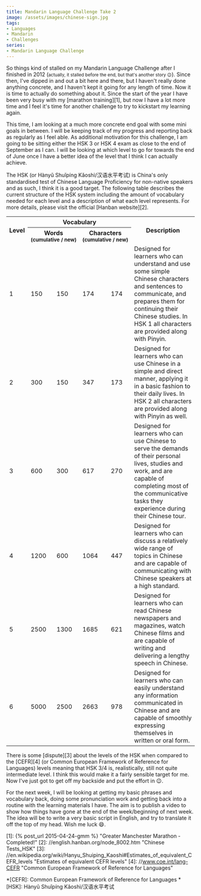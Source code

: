 ```yaml
---
title: Mandarin Language Challenge Take 2
image: /assets/images/chinese-sign.jpg
tags:
- Languages
- Mandarin
- Challenges
series:
- Mandarin Language Challenge
---
```


So things kind of stalled on my Mandarin Language Challenge after I finished in 2012 (<small>actually, 
it stalled before the end, but that's another story :wink:</small>). Since then, I've dipped in and
out a bit here and there, but I haven't really done anything concrete, and I haven't kept it going
for any length of time. Now it is time to actually do something about it. Since the start of the
year I have been very busy with my [marathon training][1], but now I have a lot more time and I feel
it's time for another challenge to try to kickstart my learning again. 

This time, I am looking at a much more concrete end goal with some mini goals in between. I will be
keeping track of my progress and reporting back as regularly as I feel able. As additional motivation
for this challenge, I am going to be sitting either the HSK 3 or HSK 4 exam as close to the end of
September as I can. I will be looking at which level to go for towards the end of June once I have a
better idea of the level that I think I can actually achieve.

The HSK (or Hànyǔ Shuǐpíng Kǎoshì/汉语水平考试) is China's only standardised test of Chinese Language
Proficiency for non-native speakers and as such, I think it is a good target. The following table
describes the current structure of the HSK system including the amount of vocabulary needed for each
level and a description of what each level represents. For more details, please visit the official
[Hanban website][2].

<table class="wikitable">
  <tr>
    <th rowspan="2">Level</th>
    <th colspan="4">Vocabulary</th>
    <th rowspan="2">Description</th>
  </tr>
  <tr>
    <th colspan="2">Words<br><small>(cumulative&nbsp;/&nbsp;new)</small></th>
    <th colspan="2">Characters<br><small>(cumulative&nbsp;/&nbsp;new)</small></th>
  </tr>
  <tr>
    <td>1</td>
    <td>150</td>
    <td>150</td>
    <td>174</td>
    <td>174</td>
    <td>Designed for learners who can understand and use some simple Chinese characters and
    sentences to communicate, and prepares them for continuing their Chinese studies. In HSK 1 all
    characters are provided along with Pinyin.</td>
  </tr>
  <tr>
    <td>2</td>
    <td>300</td>
    <td>150</td>
    <td>347</td>
    <td>173</td>
    <td>Designed for learners who can use Chinese in a simple and direct manner, applying it in a
    basic fashion to their daily lives. In HSK 2 all characters are provided along with Pinyin as
    well.</td>
  </tr>
  <tr>
    <td>3</td>
    <td>600</td>
    <td>300</td>
    <td>617</td>
    <td>270</td>
    <td>Designed for learners who can use Chinese to serve the demands of their personal lives,
    studies and work, and are capable of completing most of the communicative tasks they experience
    during their Chinese tour.</td>
  </tr>
  <tr>
    <td>4</td>
    <td>1200</td>
    <td>600</td>
    <td>1064</td>
    <td>447</td>
    <td>Designed for learners who can discuss a relatively wide range of topics in Chinese and are
    capable of communicating with Chinese speakers at a high standard.</td>
  </tr>
  <tr>
    <td>5</td>
    <td>2500</td>
    <td>1300</td>
    <td>1685</td>
    <td>621</td>
    <td>Designed for learners who can read Chinese newspapers and magazines, watch Chinese films and
    are capable of writing and delivering a lengthy speech in Chinese.</td>
  </tr>
  <tr>
    <td>6</td>
    <td>5000</td>
    <td>2500</td>
    <td>2663</td>
    <td>978</td>
    <td>Designed for learners who can easily understand any information communicated in Chinese and
    are capable of smoothly expressing themselves in written or oral form.</td>
  </tr>
</table>

There is some [dispute][3] about the levels of the HSK when compared to the [CEFR][4] (or Common
European Framework of Reference for Languages) levels meaning that HSK 3/4 is, realistically, still
not quite intermediate level. I think this would make it a fairly sensible target for me. Now I've
just got to get off my backside and put the effort in :wink:.

For the next week, I will be looking at getting my basic phrases and vocabulary back, doing some
pronunciation work and getting back into a routine with the learning materials I have. The aim is 
to publish a video to show how things have gone at the end of the week/beginning of next week. The
idea will be to write a very basic script in English, and try to translate it off the top of my
head. Wish me luck :smile:.

[1]: {% post_url 2015-04-24-gmm %} "Greater Manchester Marathon - Completed!"
[2]: //english.hanban.org/node_8002.htm "Chinese Tests_HSK"
[3]: //en.wikipedia.org/wiki/Hanyu_Shuiping_Kaoshi#Estimates_of_equivalent_CEFR_levels "Estimates of equivalent CEFR levels"
[4]: //www.coe.int/lang-CEFR "Common European Framework of Reference for Languages"

*[CEFR]: Common European Framework of Reference for Languages
*[HSK]: Hànyǔ Shuǐpíng Kǎoshì/汉语水平考试
